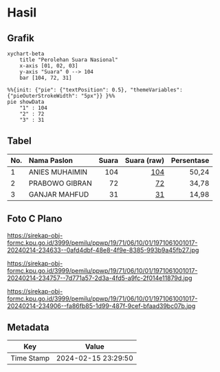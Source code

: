 # Hasil

## Grafik

```mermaid
xychart-beta
    title "Perolehan Suara Nasional"
    x-axis [01, 02, 03]
    y-axis "Suara" 0 --> 104
    bar [104, 72, 31]
```

```mermaid
%%{init: {"pie": {"textPosition": 0.5}, "themeVariables": {"pieOuterStrokeWidth": "5px"}} }%%
pie showData
    "1" : 104
    "2" : 72
    "3" : 31
```

## Tabel

| No. | Nama Paslon    | Suara | Suara (raw) | Persentase |
|:--- |:-------------- | -----:| -----------:| ----------:|
| 1   | ANIES MUHAIMIN | 104   | [104][p-1]  | 50,24      |
| 2   | PRABOWO GIBRAN | 72    | [72][p-2]   | 34,78      |
| 3   | GANJAR MAHFUD  | 31    | [31][p-3]   | 14,98      |


[p-1]: https://github.com/gigit-pemilu/pemilu-2024/blob/main/pilpres/hitung-suara/sub/19-kepulauan-bangka-belitung/sub/71-kota-pangkal-pinang/sub/06-gabek/sub/1001-selindung/sub/017-tps/sub/paslon-1.txt
[p-2]: https://github.com/gigit-pemilu/pemilu-2024/blob/main/pilpres/hitung-suara/sub/19-kepulauan-bangka-belitung/sub/71-kota-pangkal-pinang/sub/06-gabek/sub/1001-selindung/sub/017-tps/sub/paslon-2.txt
[p-3]: https://github.com/gigit-pemilu/pemilu-2024/blob/main/pilpres/hitung-suara/sub/19-kepulauan-bangka-belitung/sub/71-kota-pangkal-pinang/sub/06-gabek/sub/1001-selindung/sub/017-tps/sub/paslon-3.txt

## Foto C Plano

https://sirekap-obj-formc.kpu.go.id/3999/pemilu/ppwp/19/71/06/10/01/1971061001017-20240214-234633--0afd4dbf-48e8-4f9e-8385-993b9a45fb27.jpg

https://sirekap-obj-formc.kpu.go.id/3999/pemilu/ppwp/19/71/06/10/01/1971061001017-20240214-234757--7d771a57-2d3a-4fd5-a9fc-2f014e11879d.jpg

https://sirekap-obj-formc.kpu.go.id/3999/pemilu/ppwp/19/71/06/10/01/1971061001017-20240214-234906--fa86fb85-1d99-487f-9cef-bfaad39bc07b.jpg


## Metadata

| Key        | Value               |
| ---------- | ------------------- |
| Time Stamp | 2024-02-15 23:29:50 |



